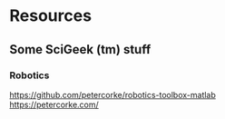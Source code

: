 # Resources

## Some SciGeek (tm) stuff


### Robotics

https://github.com/petercorke/robotics-toolbox-matlab  
https://petercorke.com/
